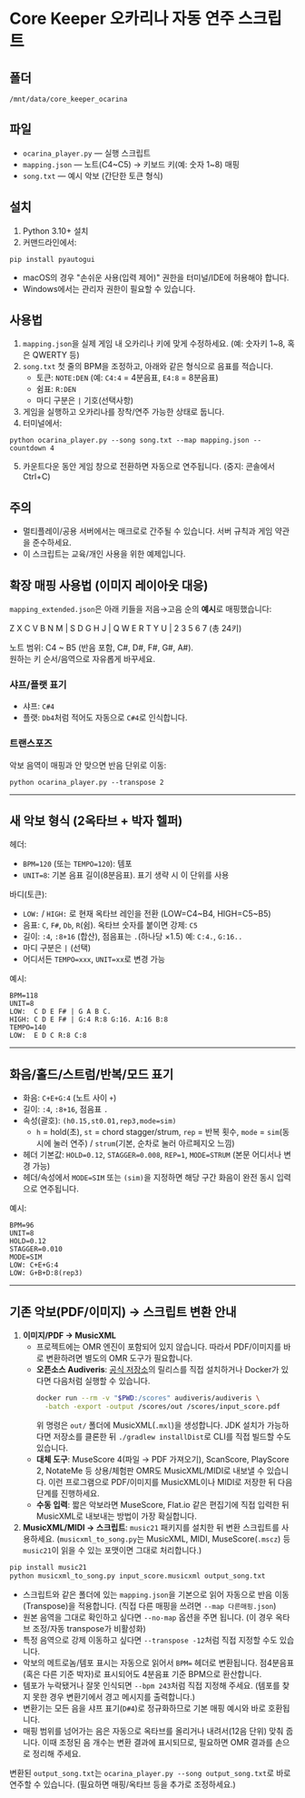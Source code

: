 
# Core Keeper 오카리나 자동 연주 스크립트

## 폴더
`/mnt/data/core_keeper_ocarina`

## 파일
- `ocarina_player.py` — 실행 스크립트
- `mapping.json` — 노트(C4~C5) → 키보드 키(예: 숫자 1~8) 매핑
- `song.txt` — 예시 악보 (간단한 토큰 형식)

## 설치
1) Python 3.10+ 설치
2) 커맨드라인에서:
```
pip install pyautogui
```
- macOS의 경우 "손쉬운 사용(입력 제어)" 권한을 터미널/IDE에 허용해야 합니다.
- Windows에서는 관리자 권한이 필요할 수 있습니다.

## 사용법
1) `mapping.json`을 실제 게임 내 오카리나 키에 맞게 수정하세요. (예: 숫자키 1~8, 혹은 QWERTY 등)
2) `song.txt` 첫 줄의 BPM을 조정하고, 아래와 같은 형식으로 음표를 적습니다.
   - 토큰: `NOTE:DEN` (예: `C4:4` = 4분음표, `E4:8` = 8분음표)
   - 쉼표: `R:DEN`
   - 마디 구분은 `|` 기호(선택사항)
3) 게임을 실행하고 오카리나를 장착/연주 가능한 상태로 둡니다.
4) 터미널에서:
```
python ocarina_player.py --song song.txt --map mapping.json --countdown 4
```
5) 카운트다운 동안 게임 창으로 전환하면 자동으로 연주됩니다. (중지: 콘솔에서 Ctrl+C)

## 주의
- 멀티플레이/공용 서버에서는 매크로로 간주될 수 있습니다. 서버 규칙과 게임 약관을 준수하세요.
- 이 스크립트는 교육/개인 사용을 위한 예제입니다.

## 확장 매핑 사용법 (이미지 레이아웃 대응)
`mapping_extended.json`은 아래 키들을 저음→고음 순의 **예시**로 매핑했습니다:

Z X C V B N M | S D G H J | Q W E R T Y U | 2 3 5 6 7  (총 24키)

노트 범위: C4 ~ B5 (반음 포함, C#, D#, F#, G#, A#).  
원하는 키 순서/음역으로 자유롭게 바꾸세요.

### 샤프/플랫 표기
- 샤프: `C#4`
- 플랫: `Db4`처럼 적어도 자동으로 `C#4`로 인식합니다.

### 트랜스포즈
악보 음역이 매핑과 안 맞으면 반음 단위로 이동:
```
python ocarina_player.py --transpose 2
```


---
## 새 악보 형식 (2옥타브 + 박자 헬퍼)
헤더:
- `BPM=120` (또는 `TEMPO=120`): 템포
- `UNIT=8`: 기본 음표 길이(8분음표). 표기 생략 시 이 단위를 사용

바디(토큰):
- `LOW:` / `HIGH:` 로 현재 옥타브 레인을 전환 (LOW=C4~B4, HIGH=C5~B5)
- 음표: `C`, `F#`, `Db`, `R`(쉼). 옥타브 숫자를 붙이면 강제: `C5`
- 길이: `:4`, `:8+16` (합산), 점음표는 `.`(하나당 ×1.5) 예: `C:4.`, `G:16..`
- 마디 구분은 `|` (선택)
- 어디서든 `TEMPO=xxx`, `UNIT=xx`로 변경 가능

예시:
```
BPM=118
UNIT=8
LOW:  C D E F# | G A B C.
HIGH: C D E F# | G:4 R:8 G:16. A:16 B:8
TEMPO=140
LOW:  E D C R:8 C:8
```

---
## 화음/홀드/스트럼/반복/모드 표기
- 화음: `C+E+G:4` (노트 사이 `+`)
- 길이: `:4`, `:8+16`, 점음표 `.`
- 속성(괄호): `(h0.15,st0.01,rep3,mode=sim)`
  - `h` = hold(초), `st` = chord stagger/strum, `rep` = 반복 횟수, `mode` = `sim`(동시에 눌러 연주) / `strum`(기본, 순차로 눌러 아르페지오 느낌)
- 헤더 기본값: `HOLD=0.12`, `STAGGER=0.008`, `REP=1`, `MODE=STRUM` (본문 어디서나 변경 가능)
- 헤더/속성에서 `MODE=SIM` 또는 `(sim)`을 지정하면 해당 구간 화음이 완전 동시 입력으로 연주됩니다.

예시:
```
BPM=96
UNIT=8
HOLD=0.12
STAGGER=0.010
MODE=SIM
LOW: C+E+G:4
LOW: G+B+D:8(rep3)
```

---
## 기존 악보(PDF/이미지) → 스크립트 변환 안내
1. **이미지/PDF → MusicXML**
   - 프로젝트에는 OMR 엔진이 포함되어 있지 않습니다. 따라서 PDF/이미지를 바로 변환하려면 별도의 OMR 도구가 필요합니다.
   - **오픈소스 Audiveris**: [공식 저장소](https://github.com/Audiveris/audiveris)의 릴리스를 직접 설치하거나 Docker가 있다면 다음처럼 실행할 수 있습니다.
     ```bash
     docker run --rm -v "$PWD:/scores" audiveris/audiveris \
       -batch -export -output /scores/out /scores/input_score.pdf
     ```
     위 명령은 `out/` 폴더에 MusicXML(`.mxl`)을 생성합니다. JDK 설치가 가능하다면 저장소를 클론한 뒤 `./gradlew installDist`로 CLI를 직접 빌드할 수도 있습니다.
   - **대체 도구**: MuseScore 4(파일 → PDF 가져오기), ScanScore, PlayScore 2, NotateMe 등 상용/체험판 OMR도 MusicXML/MIDI로 내보낼 수 있습니다. 이런 프로그램으로 PDF/이미지를 MusicXML이나 MIDI로 저장한 뒤 다음 단계를 진행하세요.
   - **수동 입력**: 짧은 악보라면 MuseScore, Flat.io 같은 편집기에 직접 입력한 뒤 MusicXML로 내보내는 방법이 가장 확실합니다.
2. **MusicXML/MIDI → 스크립트**: `music21` 패키지를 설치한 뒤 변환 스크립트를 사용하세요. (`musicxml_to_song.py`는 MusicXML, MIDI, MuseScore(`.mscz`) 등 `music21`이 읽을 수 있는 포맷이면 그대로 처리합니다.)

```bash
pip install music21
python musicxml_to_song.py input_score.musicxml output_song.txt
```

- 스크립트와 같은 폴더에 있는 `mapping.json`을 기본으로 읽어 자동으로 반음 이동(Transpose)을 적용합니다. (직접 다른 매핑을 쓰려면 `--map 다른매핑.json`)
- 원본 음역을 그대로 확인하고 싶다면 `--no-map` 옵션을 주면 됩니다. (이 경우 옥타브 조정/자동 transpose가 비활성화)
- 특정 음역으로 강제 이동하고 싶다면 `--transpose -12`처럼 직접 지정할 수도 있습니다.
- 악보의 메트로놈/템포 표시는 자동으로 읽어서 `BPM=` 헤더로 변환됩니다. 점4분음표(혹은 다른 기준 박자)로 표시되어도 4분음표 기준 BPM으로 환산합니다.
- 템포가 누락됐거나 잘못 인식되면 `--bpm 243`처럼 직접 지정해 주세요. (템포를 찾지 못한 경우 변환기에서 경고 메시지를 출력합니다.)
- 변환기는 모든 음을 샤프 표기(`D#4`)로 정규화하므로 기본 매핑 예시와 바로 호환됩니다.
- 매핑 범위를 넘어가는 음은 자동으로 옥타브를 올리거나 내려서(12음 단위) 맞춰 줍니다. 이때 조정된 음 개수는 변환 결과에 표시되므로, 필요하면 OMR 결과를 손으로 정리해 주세요.

변환된 `output_song.txt`는 `ocarina_player.py --song output_song.txt`로 바로 연주할 수 있습니다. (필요하면 매핑/옥타브 등을 추가로 조정하세요.)
